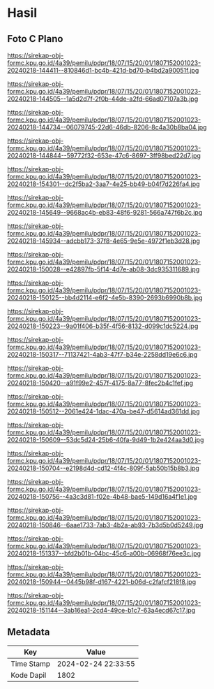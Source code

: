 # Hasil

## Foto C Plano

https://sirekap-obj-formc.kpu.go.id/4a39/pemilu/pdpr/18/07/15/20/01/1807152001023-20240218-144411--810846d1-bc4b-421d-bd70-b4bd2a90051f.jpg

https://sirekap-obj-formc.kpu.go.id/4a39/pemilu/pdpr/18/07/15/20/01/1807152001023-20240218-144505--1a5d2d7f-2f0b-44de-a2fd-66ad07107a3b.jpg

https://sirekap-obj-formc.kpu.go.id/4a39/pemilu/pdpr/18/07/15/20/01/1807152001023-20240218-144734--06079745-22d6-46db-8206-8c4a30b8ba04.jpg

https://sirekap-obj-formc.kpu.go.id/4a39/pemilu/pdpr/18/07/15/20/01/1807152001023-20240218-144844--59772f32-653e-47c6-8697-3ff98bed22d7.jpg

https://sirekap-obj-formc.kpu.go.id/4a39/pemilu/pdpr/18/07/15/20/01/1807152001023-20240218-154301--dc2f5ba2-3aa7-4e25-bb49-b04f7d226fa4.jpg

https://sirekap-obj-formc.kpu.go.id/4a39/pemilu/pdpr/18/07/15/20/01/1807152001023-20240218-145649--9668ac4b-eb83-48f6-9281-566a747f6b2c.jpg

https://sirekap-obj-formc.kpu.go.id/4a39/pemilu/pdpr/18/07/15/20/01/1807152001023-20240218-145934--adcbb173-37f8-4e65-9e5e-4972f1eb3d28.jpg

https://sirekap-obj-formc.kpu.go.id/4a39/pemilu/pdpr/18/07/15/20/01/1807152001023-20240218-150028--e42897fb-5f14-4d7e-ab08-3dc935311689.jpg

https://sirekap-obj-formc.kpu.go.id/4a39/pemilu/pdpr/18/07/15/20/01/1807152001023-20240218-150125--bb4d2114-e6f2-4e5b-8390-2693b6990b8b.jpg

https://sirekap-obj-formc.kpu.go.id/4a39/pemilu/pdpr/18/07/15/20/01/1807152001023-20240218-150223--9a01f406-b35f-4f56-8132-d099c1dc5224.jpg

https://sirekap-obj-formc.kpu.go.id/4a39/pemilu/pdpr/18/07/15/20/01/1807152001023-20240218-150317--71137421-4ab3-47f7-b34e-2258dd19e6c6.jpg

https://sirekap-obj-formc.kpu.go.id/4a39/pemilu/pdpr/18/07/15/20/01/1807152001023-20240218-150420--a91f99e2-457f-4175-8a77-8fec2b4c1fef.jpg

https://sirekap-obj-formc.kpu.go.id/4a39/pemilu/pdpr/18/07/15/20/01/1807152001023-20240218-150512--2061e424-1dac-470a-be47-d5614ad361dd.jpg

https://sirekap-obj-formc.kpu.go.id/4a39/pemilu/pdpr/18/07/15/20/01/1807152001023-20240218-150609--53dc5d24-25b6-40fa-9d49-1b2e424aa3d0.jpg

https://sirekap-obj-formc.kpu.go.id/4a39/pemilu/pdpr/18/07/15/20/01/1807152001023-20240218-150704--e2198d4d-cd12-4f4c-809f-5ab50b15b8b3.jpg

https://sirekap-obj-formc.kpu.go.id/4a39/pemilu/pdpr/18/07/15/20/01/1807152001023-20240218-150756--4a3c3d81-f02e-4b48-bae5-149d16a4f1e1.jpg

https://sirekap-obj-formc.kpu.go.id/4a39/pemilu/pdpr/18/07/15/20/01/1807152001023-20240218-150846--6aae1733-7ab3-4b2a-ab93-7b3d5b0d5249.jpg

https://sirekap-obj-formc.kpu.go.id/4a39/pemilu/pdpr/18/07/15/20/01/1807152001023-20240218-151337--bfd2b01b-04bc-45c6-a00b-06968f76ee3c.jpg

https://sirekap-obj-formc.kpu.go.id/4a39/pemilu/pdpr/18/07/15/20/01/1807152001023-20240218-150944--0445b98f-d167-4221-b06d-c2fafcf218f8.jpg

https://sirekap-obj-formc.kpu.go.id/4a39/pemilu/pdpr/18/07/15/20/01/1807152001023-20240218-151144--3ab16ea1-2cd4-49ce-b1c7-63a4ecd67c17.jpg


## Metadata

| Key        | Value               |
| ---------- | ------------------- |
| Time Stamp | 2024-02-24 22:33:55 |
| Kode Dapil | 1802                |



